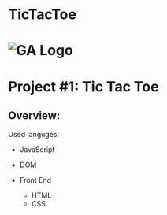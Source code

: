 # TicTacToe
# ![GA Logo](https://ga-dash.s3.amazonaws.com/production/assets/logo-9f88ae6c9c3871690e33280fcf557f33.png) 
# Project #1: Tic Tac Toe

## Overview:

Used languges:
- JavaScript
- DOM

- Front End
    - HTML
    - CSS